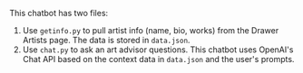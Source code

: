 This chatbot has two files:

1. Use `getinfo.py` to pull artist info (name, bio, works) from the Drawer Artists page. The data is stored in `data.json`.
2. Use `chat.py` to ask an art advisor questions. This chatbot uses OpenAI's Chat API based on the context data in `data.json` and the user's prompts.
